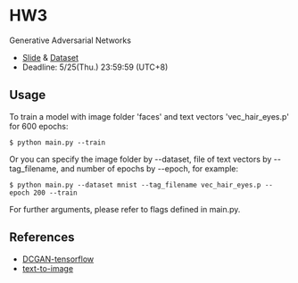 # HW3
Generative Adversarial Networks
- [Slide][slide] & [Dataset][dataset]
- Deadline: 5/25(Thu.) 23:59:59 (UTC+8)

[slide]: https://docs.google.com/presentation/d/1Ea4ywtR5jwiGs-LLkKaaKazxZA37l88vBpjRg7meTB8/edit#slide=id.p
[dataset]: https://drive.google.com/open?id=0BwJmB7alR-AvMHEtczZZN0EtdzQ

## Usage

To train a model with image folder 'faces' and text vectors 'vec_hair_eyes.p' for 600 epochs:

	$ python main.py --train

Or you can specify the image folder by --dataset, file of text vectors by --tag_filename, and number of epochs by --epoch, for example:

	$ python main.py --dataset mnist --tag_filename vec_hair_eyes.p --epoch 200 --train

For further arguments, please refer to flags defined in main.py.

## References

- [DCGAN-tensorflow](https://github.com/carpedm20/DCGAN-tensorflow)
- [text-to-image](https://github.com/paarthneekhara/text-to-image)

